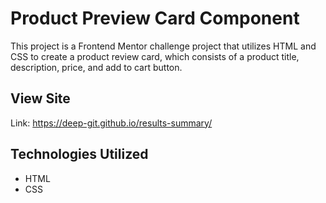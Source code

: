 # Product Preview Card Component
This project is a Frontend Mentor challenge project that utilizes HTML and CSS to create a product review card, which consists of a product title, description, price, and add to cart button.

## View Site
Link: https://deep-git.github.io/results-summary/

## Technologies Utilized
- HTML
- CSS
